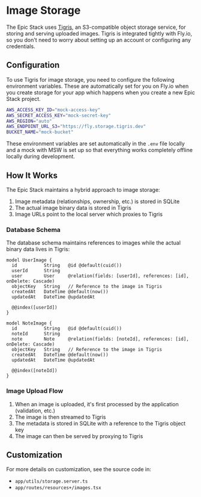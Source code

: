 # Image Storage

The Epic Stack uses [Tigris](https://www.tigrisdata.com), an S3-compatible
object storage service, for storing and serving uploaded images. Tigris is
integrated tightly with Fly.io, so you don't need to worry about setting up an
account or configuring any credentials.

## Configuration

To use Tigris for image storage, you need to configure the following environment
variables. These are automatically set for you on Fly.io when you create storage
for your app which happens when you create a new Epic Stack project.

```sh
AWS_ACCESS_KEY_ID="mock-access-key"
AWS_SECRET_ACCESS_KEY="mock-secret-key"
AWS_REGION="auto"
AWS_ENDPOINT_URL_S3="https://fly.storage.tigris.dev"
BUCKET_NAME="mock-bucket"
```

These environment variables are set automatically in the `.env` file locally and
a mock with MSW is set up so that everything works completely offline locally
during development.

## How It Works

The Epic Stack maintains a hybrid approach to image storage:

1. Image metadata (relationships, ownership, etc.) is stored in SQLite
2. The actual image binary data is stored in Tigris
3. Image URLs point to the local server which proxies to Tigris

### Database Schema

The database schema maintains references to images while the actual binary data
lives in Tigris:

```prisma
model UserImage {
  id          String   @id @default(cuid())
  userId      String
  user        User     @relation(fields: [userId], references: [id], onDelete: Cascade)
  objectKey   String   // Reference to the image in Tigris
  createdAt   DateTime @default(now())
  updatedAt   DateTime @updatedAt

  @@index([userId])
}

model NoteImage {
  id          String   @id @default(cuid())
  noteId      String
  note        Note     @relation(fields: [noteId], references: [id], onDelete: Cascade)
  objectKey   String   // Reference to the image in Tigris
  createdAt   DateTime @default(now())
  updatedAt   DateTime @updatedAt

  @@index([noteId])
}
```

### Image Upload Flow

1. When an image is uploaded, it's first processed by the application
   (validation, etc.)
2. The image is then streamed to Tigris
3. The metadata is stored in SQLite with a reference to the Tigris object key
4. The image can then be served by proxying to Tigris

## Customization

For more details on customization, see the source code in:

- `app/utils/storage.server.ts`
- `app/routes/resources+/images.tsx`
